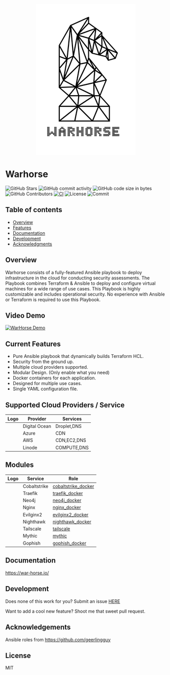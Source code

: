 <div style="text-align: center;">

![Warhorse](/images/logo_full.png "Logo")

</div>

# Warhorse

![GitHub Stars](https://img.shields.io/github/stars/warhorse/warhorse?style=social) ![GitHub commit activity](https://img.shields.io/github/commit-activity/m/warhorse/warhorse)
![GitHub code size in bytes](https://img.shields.io/github/languages/code-size/warhorse/warhorse)
![GitHub Contributors](https://img.shields.io/github/contributors/warhorse/warhorse?style=plastic)
[![CI](https://github.com/warhorse/warhorse/workflows/CI/badge.svg?event=push)](https://github.com/warhorse/warhorse/actions?query=workflow%3ACI)
![License](https://img.shields.io/github/license/warhorse/warhorse)
![Commit](https://img.shields.io/github/last-commit/warhorse/warhorse)

Table of contents
-----------------

* [Overview](#overview)
* [Features](#features)
* [Documentation](#documentation)
* [Development](#development)
* [Acknowledgments](#usage)

## Overview

Warhorse consists of a fully-featured Ansible playbook to deploy infrastructure in the cloud for conducting security assessments. The Playbook combines Terraform & Ansible to deploy and configure virtual machines for a wide range of use cases. This Playbook is highly customizable and includes operational security. No experience with Ansible or Terraform is required to use this Playbook.

## Video Demo

[![WarHorse Demo](https://img.youtube.com/vi/Vd9wW3A2f90/0.jpg)](https://www.youtube.com/watch?v=Vd9wW3A2f90)

## Current Features

* Pure Ansible playbook that dynamically builds Terraform HCL.
* Security from the ground up.
* Multiple cloud providers supported.
* Modular Design. (Only enable what you need)
* Docker containers for each application.
* Designed for multiple use cases.
* Single YAML configuration file.

## Supported Cloud Providers / Service

| Logo                                                                                                                                                               | Provider      | Services    |
| -------------------------------------------------------------------------------------------------------------------------------------------------------------------- | --------------- | ------------- |
|                             | Digital Ocean | Droplet,DNS |
|                                                                | Azure         | CDN         |
|  | AWS           | CDN,EC2,DNS |
|                                                                      | Linode        | COMPUTE,DNS |

## Modules

| Logo                                                                                                                                                                                                                                                                                                                     | Service      | Role                                                                                |
| -------------------------------------------------------------------------------------------------------------------------------------------------------------------------------------------------------------------------------------------------------------------------------------------------------------------------- | -------------- | ------------------------------------------------------------------------------------- |
|                                                                                                                                                                                               | Cobaltstrike | [cobaltstrike_docker](https://github.com/warhorse/ansible-role-cobaltstrike-docker) |
|                                                                                                                                                                                               | Traefik      | [traefik_docker](https://github.com/warhorse/ansible-role-traefik-docker)           |
|                                                                                                                                                                                                   | Neo4j        | [neo4j_docker](https://github.com/warhorse/ansible-role-nginx-docker)               |
|                                                                                                                                                                                                   | Nginx        | [nginx_docker](https://github.com/warhorse/ansible-role-nginx-docker)               |
|                                                                                                                                                                                           | Evilginx2    | [evilginx2_docker](https://github.com/warhorse/ansible-role-evilginx2-docker)       |
|                                                                                                                                                                                           | Nighthawk    | [nighthawk_docker](https://github.com/warhorse/ansible-role-nighthawk-docker)       |
|                                                                                                                                                                                                                                   | Tailscale    | [tailscale](https://github.com/artis3n/ansible-role-tailscale)                      |
|  | Mythic       | [mythic](https://github.com/t94j0/ansible-role-mythic)                              |
|                                                                                                                                                                                               | Gophish      | [gophish_docker](https://github.com/warhorse/ansible-role-gophish-docker)           |

## Documentation

https://war-horse.io/

## Development

Does none of this work for you? Submit an issue [HERE](https://github.com/warhorse/warhorse/issues)

Want to add a cool new feature? Shoot me that sweet pull request.

## Acknowledgements

Ansible roles from https://github.com/geerlingguy

## License

MIT

